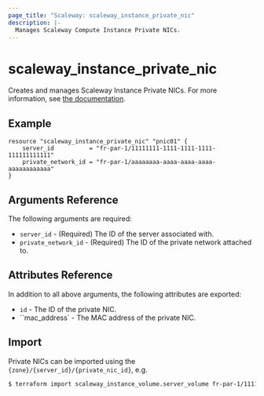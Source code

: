 ```yaml
---
page_title: "Scaleway: scaleway_instance_private_nic"
description: |-
  Manages Scaleway Compute Instance Private NICs.
---
```


# scaleway_instance_private_nic

Creates and manages Scaleway Instance Private NICs. For more information, see
[the documentation](https://developers.scaleway.com/en/products/instance/api/#private-nics-a42eea).

## Example

```hcl
resource "scaleway_instance_private_nic" "pnic01" {
    server_id          = "fr-par-1/11111111-1111-1111-1111-111111111111"
    private_network_id = "fr-par-1/aaaaaaaa-aaaa-aaaa-aaaa-aaaaaaaaaaaa"
}
```

## Arguments Reference

The following arguments are required:

- `server_id` - (Required) The ID of the server associated with.
- `private_network_id` - (Required) The ID of the private network attached to.

## Attributes Reference

In addition to all above arguments, the following attributes are exported:

- `id` - The ID of the private NIC.
- ``mac_address` - The MAC address of the private NIC.

## Import

Private NICs can be imported using the `{zone}/{server_id}/{private_nic_id}`, e.g.

```bash
$ terraform import scaleway_instance_volume.server_volume fr-par-1/11111111-1111-1111-1111-111111111111/22222222-2222-2222-2222-222222222222
```
